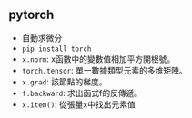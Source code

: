 ## pytorch
* 自動求微分
* ```pip install torch ```
* ```x.norm```: x函數中的變數值相加平方開根號。
* ```torch.tensor```: 單一數據類型元素的多维矩陣。
* ```x.grad```: 該節點的梯度。
* ```f.backward```: 求出函式f的反傳遞。
* ```x.item()```: 從張量x中找出元素值